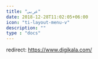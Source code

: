 ```yaml
---
title: "عربی"
date: 2018-12-28T11:02:05+06:00
icon: "ti-layout-menu-v"
description: ""
type : "docs"
---
```


redirect: https://www.digikala.com/